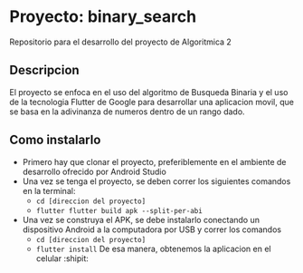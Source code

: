 # Proyecto: binary_search

Repositorio para el desarrollo del proyecto de Algoritmica 2

## Descripcion

El proyecto se enfoca en el uso del algoritmo de Busqueda Binaria y el uso de la tecnologia Flutter
de Google para desarrollar una aplicacion movil, que se basa en la adivinanza de numeros dentro de un
rango dado.

## Como instalarlo 

- Primero hay que clonar el proyecto, preferiblemente en el ambiente de desarrollo ofrecido por Android Studio
- Una vez se tenga el proyecto, se deben correr los siguientes comandos en la terminal:
  - `cd [direccion del proyecto]`
  - `flutter flutter build apk --split-per-abi`
- Una vez se construya el APK, se debe instalarlo conectando un dispositivo Android a la computadora por USB y correr los comandos
  - `cd [direccion del proyecto]`
  - `flutter install`
De esa manera, obtenemos la aplicacion en el celular :shipit:


